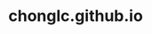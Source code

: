 # chonglc.github.io

<!--
https://github.com/jiachenli94/jiachenli94.github.io
https://github.com/JackLeeJM/jackleejm.github.io
-->
